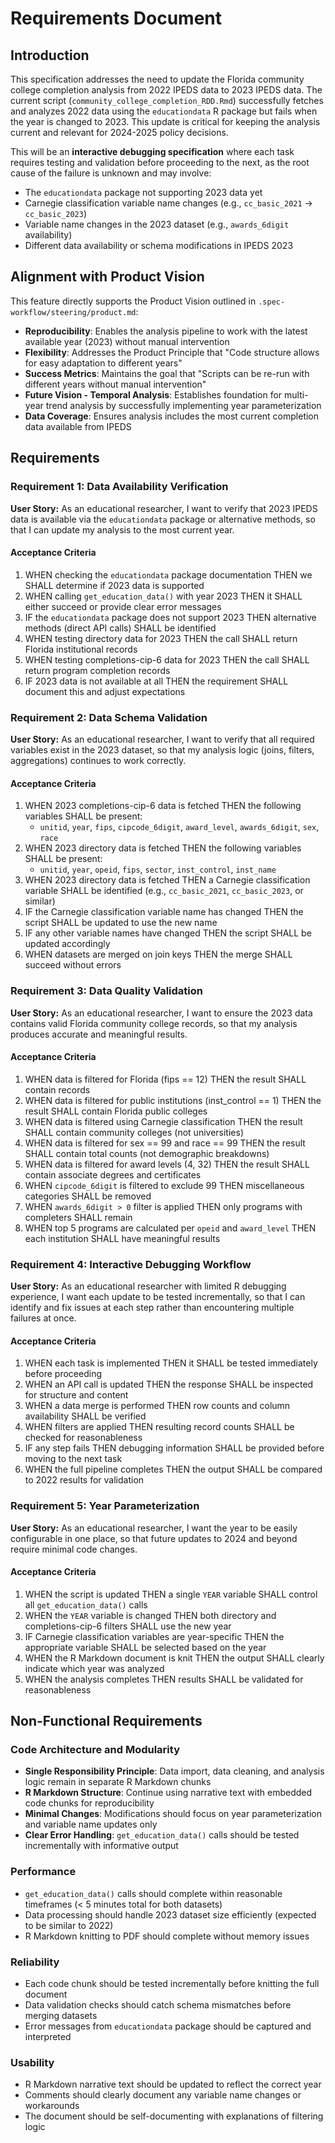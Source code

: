 # Requirements Document

## Introduction

This specification addresses the need to update the Florida community college completion analysis from 2022 IPEDS data to 2023 IPEDS data. The current script (`community_college_completion_RDD.Rmd`) successfully fetches and analyzes 2022 data using the `educationdata` R package but fails when the year is changed to 2023. This update is critical for keeping the analysis current and relevant for 2024-2025 policy decisions.

This will be an **interactive debugging specification** where each task requires testing and validation before proceeding to the next, as the root cause of the failure is unknown and may involve:
- The `educationdata` package not supporting 2023 data yet
- Carnegie classification variable name changes (e.g., `cc_basic_2021` → `cc_basic_2023`)
- Variable name changes in the 2023 dataset (e.g., `awards_6digit` availability)
- Different data availability or schema modifications in IPEDS 2023

## Alignment with Product Vision

This feature directly supports the Product Vision outlined in `.spec-workflow/steering/product.md`:

- **Reproducibility**: Enables the analysis pipeline to work with the latest available year (2023) without manual intervention
- **Flexibility**: Addresses the Product Principle that "Code structure allows for easy adaptation to different years"
- **Success Metrics**: Maintains the goal that "Scripts can be re-run with different years without manual intervention"
- **Future Vision - Temporal Analysis**: Establishes foundation for multi-year trend analysis by successfully implementing year parameterization
- **Data Coverage**: Ensures analysis includes the most current completion data available from IPEDS

## Requirements

### Requirement 1: Data Availability Verification

**User Story:** As an educational researcher, I want to verify that 2023 IPEDS data is available via the `educationdata` package or alternative methods, so that I can update my analysis to the most current year.

#### Acceptance Criteria

1. WHEN checking the `educationdata` package documentation THEN we SHALL determine if 2023 data is supported
2. WHEN calling `get_education_data()` with year 2023 THEN it SHALL either succeed or provide clear error messages
3. IF the `educationdata` package does not support 2023 THEN alternative methods (direct API calls) SHALL be identified
4. WHEN testing directory data for 2023 THEN the call SHALL return Florida institutional records
5. WHEN testing completions-cip-6 data for 2023 THEN the call SHALL return program completion records
6. IF 2023 data is not available at all THEN the requirement SHALL document this and adjust expectations

### Requirement 2: Data Schema Validation

**User Story:** As an educational researcher, I want to verify that all required variables exist in the 2023 dataset, so that my analysis logic (joins, filters, aggregations) continues to work correctly.

#### Acceptance Criteria

1. WHEN 2023 completions-cip-6 data is fetched THEN the following variables SHALL be present:
   - `unitid`, `year`, `fips`, `cipcode_6digit`, `award_level`, `awards_6digit`, `sex`, `race`
2. WHEN 2023 directory data is fetched THEN the following variables SHALL be present:
   - `unitid`, `year`, `opeid`, `fips`, `sector`, `inst_control`, `inst_name`
3. WHEN 2023 directory data is fetched THEN a Carnegie classification variable SHALL be identified (e.g., `cc_basic_2021`, `cc_basic_2023`, or similar)
4. IF the Carnegie classification variable name has changed THEN the script SHALL be updated to use the new name
5. IF any other variable names have changed THEN the script SHALL be updated accordingly
6. WHEN datasets are merged on join keys THEN the merge SHALL succeed without errors

### Requirement 3: Data Quality Validation

**User Story:** As an educational researcher, I want to ensure the 2023 data contains valid Florida community college records, so that my analysis produces accurate and meaningful results.

#### Acceptance Criteria

1. WHEN data is filtered for Florida (fips == 12) THEN the result SHALL contain records
2. WHEN data is filtered for public institutions (inst_control == 1) THEN the result SHALL contain Florida public colleges
3. WHEN data is filtered using Carnegie classification THEN the result SHALL contain community colleges (not universities)
4. WHEN data is filtered for sex == 99 and race == 99 THEN the result SHALL contain total counts (not demographic breakdowns)
5. WHEN data is filtered for award levels (4, 32) THEN the result SHALL contain associate degrees and certificates
6. WHEN `cipcode_6digit` is filtered to exclude 99 THEN miscellaneous categories SHALL be removed
7. WHEN `awards_6digit > 0` filter is applied THEN only programs with completers SHALL remain
8. WHEN top 5 programs are calculated per `opeid` and `award_level` THEN each institution SHALL have meaningful results

### Requirement 4: Interactive Debugging Workflow

**User Story:** As an educational researcher with limited R debugging experience, I want each update to be tested incrementally, so that I can identify and fix issues at each step rather than encountering multiple failures at once.

#### Acceptance Criteria

1. WHEN each task is implemented THEN it SHALL be tested immediately before proceeding
2. WHEN an API call is updated THEN the response SHALL be inspected for structure and content
3. WHEN a data merge is performed THEN row counts and column availability SHALL be verified
4. WHEN filters are applied THEN resulting record counts SHALL be checked for reasonableness
5. IF any step fails THEN debugging information SHALL be provided before moving to the next task
6. WHEN the full pipeline completes THEN the output SHALL be compared to 2022 results for validation

### Requirement 5: Year Parameterization

**User Story:** As an educational researcher, I want the year to be easily configurable in one place, so that future updates to 2024 and beyond require minimal code changes.

#### Acceptance Criteria

1. WHEN the script is updated THEN a single `YEAR` variable SHALL control all `get_education_data()` calls
2. WHEN the `YEAR` variable is changed THEN both directory and completions-cip-6 filters SHALL use the new year
3. IF Carnegie classification variables are year-specific THEN the appropriate variable SHALL be selected based on the year
4. WHEN the R Markdown document is knit THEN the output SHALL clearly indicate which year was analyzed
5. WHEN the analysis completes THEN results SHALL be validated for reasonableness

## Non-Functional Requirements

### Code Architecture and Modularity
- **Single Responsibility Principle**: Data import, data cleaning, and analysis logic remain in separate R Markdown chunks
- **R Markdown Structure**: Continue using narrative text with embedded code chunks for reproducibility
- **Minimal Changes**: Modifications should focus on year parameterization and variable name updates only
- **Clear Error Handling**: `get_education_data()` calls should be tested incrementally with informative output

### Performance
- `get_education_data()` calls should complete within reasonable timeframes (< 5 minutes total for both datasets)
- Data processing should handle 2023 dataset size efficiently (expected to be similar to 2022)
- R Markdown knitting to PDF should complete without memory issues

### Reliability
- Each code chunk should be tested incrementally before knitting the full document
- Data validation checks should catch schema mismatches before merging datasets
- Error messages from `educationdata` package should be captured and interpreted

### Usability
- R Markdown narrative text should be updated to reflect the correct year
- Comments should clearly document any variable name changes or workarounds
- The document should be self-documenting with explanations of filtering logic
